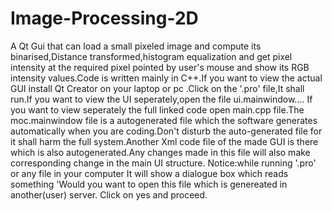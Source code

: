# Image-Processing-2D
A Qt Gui that can load a small pixeled image and compute its binarised,Distance transformed,histogram equalization and get pixel intensity at the required pixel pointed by user's mouse and show its RGB intensity values.Code is written mainly in C++.If you want to view the actual GUI install Qt Creator on your laptop or pc .Click on the '.pro' file,It shall run.If you want to view the UI seperately,open the file ui.mainwindow.... If you want to view seperately the full linked code open main.cpp file.The moc.mainwindow file is a autogenerated file which the software generates automatically when you are coding.Don't disturb the auto-generated file for it shall harm the full system.Another Xml code file of the made GUI is there which is also autogenerated.Any changes made in this file will also make corresponding change in the main UI structure. Notice:while running '.pro' or any file in your computer It will show a dialogue box which reads something 'Would you want to open this file which is genereated in another(user) server. Click on yes and proceed.
